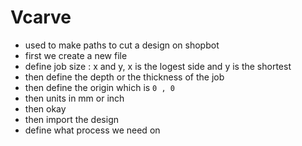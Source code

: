 # Vcarve

- used to make paths to cut a design on shopbot
- first we create a new file
- define job size : x and y, x is the logest side and y is the shortest
- then define the depth or the thickness of the job
- then define the origin which is `0 , 0 `
- then units in mm or inch
- then okay
- then import the design
- define what process we need on 
